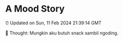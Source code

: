 # A Mood Story

⏰ Updated on Sun, 11 Feb 2024 21:39:14 GMT

💭 Thought: Mungkin aku butuh snack sambil ngoding.


